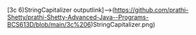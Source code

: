 [3c 6)StringCapitalizer outputlink]-->(https://github.com/prathi-Shetty/prathi-Shetty-Advanced-Java--Programs-BCS613D/blob/main/3c%206)StringCapitalizer.png)
